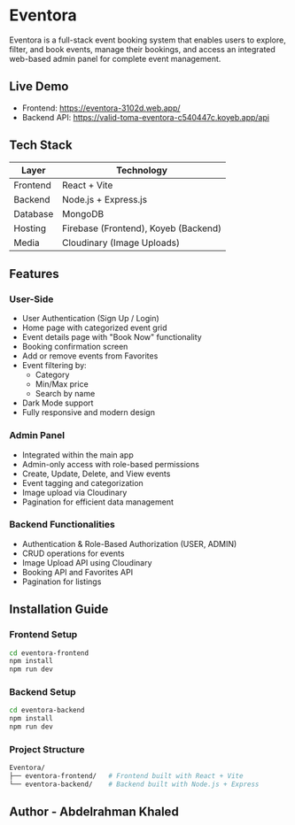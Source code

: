 # Eventora

Eventora is a full-stack event booking system that enables users to explore, filter, and book events, manage their bookings, and access an integrated web-based admin panel for complete event management.

## Live Demo

- Frontend: https://eventora-3102d.web.app/
- Backend API: https://valid-toma-eventora-c540447c.koyeb.app/api

## Tech Stack

| Layer       | Technology                          |
|-------------|--------------------------------------|
| Frontend    | React + Vite                         |
| Backend     | Node.js + Express.js                 |
| Database    | MongoDB                              |
| Hosting     | Firebase (Frontend), Koyeb (Backend) |
| Media       | Cloudinary (Image Uploads)           |

## Features

### User-Side

- User Authentication (Sign Up / Login)
- Home page with categorized event grid
- Event details page with "Book Now" functionality
- Booking confirmation screen
- Add or remove events from Favorites
- Event filtering by:
  - Category
  - Min/Max price
  - Search by name
- Dark Mode support
- Fully responsive and modern design

### Admin Panel

- Integrated within the main app
- Admin-only access with role-based permissions
- Create, Update, Delete, and View events
- Event tagging and categorization
- Image upload via Cloudinary
- Pagination for efficient data management

### Backend Functionalities

- Authentication & Role-Based Authorization (USER, ADMIN)
- CRUD operations for events
- Image Upload API using Cloudinary
- Booking API and Favorites API
- Pagination for listings

## Installation Guide

### Frontend Setup

```bash
cd eventora-frontend
npm install
npm run dev
```

### Backend Setup

```bash
cd eventora-backend
npm install
npm run dev
```

### Project Structure

```bash
Eventora/
├── eventora-frontend/   # Frontend built with React + Vite
└── eventora-backend/    # Backend built with Node.js + Express
```

## Author - Abdelrahman Khaled

